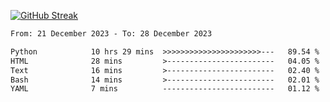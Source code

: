 [![GitHub Streak](https://streak-stats.demolab.com?user=renren-017&theme=sea&hide_border=true&background=DD272700)](https://git.io/streak-stats)

<!--START_SECTION:waka-->

```txt
From: 21 December 2023 - To: 28 December 2023

Python            10 hrs 29 mins  >>>>>>>>>>>>>>>>>>>>>>---   89.54 %
HTML              28 mins         >------------------------   04.05 %
Text              16 mins         >------------------------   02.40 %
Bash              14 mins         >------------------------   02.01 %
YAML              7 mins          -------------------------   01.12 %
```

<!--END_SECTION:waka-->
